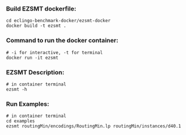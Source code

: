 ### Build EZSMT dockerfile:
```
cd eclingo-benchmark-docker/ezsmt-docker
docker build -t ezsmt .
```

### Command to run the docker container:
```
# -i for interactive, -t for terminal
docker run -it ezsmt
```

### EZSMT Description:
```
# in container terminal
ezsmt -h
```

### Run Examples:
```
# in container terminal
cd examples
ezsmt routingMin/encodings/RoutingMin.lp routingMin/instances/d40.1
```